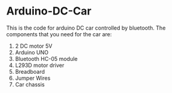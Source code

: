 # Arduino-DC-Car
This is the code for arduino DC car controlled by bluetooth. The components that you need for the car are:

1) 2 DC motor 5V
2) Arduino UNO 
3) Bluetooth HC-05 module
4) L293D motor driver
5) Breadboard 
6) Jumper Wires
7) Car chassis
